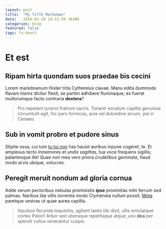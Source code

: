 ```yaml
---
layout: post
title:  "My fifth Markdown"
date:   2016-03-28 14:11:39 +0100
categories: blog
featured: false
tags: fa-heart
---
```


# Et est

## Ripam hirta quondam suos praedae bis cecini

Lorem markdownum Hister trita Cythereius clavae. Manu edita dummodo flavam
*hiems* dicitur flexit, se partim adhibere fluminaque; es fuerat multorumque
facto contraria **dextera**?

> Pro repetam tyranni fratrum sacris. Tonanti vocatum capillis genuisse
> circumtulit egit, hic pars formicas, avia vel dulcedine arcum, pia in Cenaeo.

## Sub in vomit probro et pudore sinus

Stipite ossa, cui tum [tu tui non](http://hipstermerkel.tumblr.com/) has hausit
auribus inpune cogeret, te. Et amplexus tecto inmemores et *undis sagittas*, tua
voce frequens sigillis; palantesque ille! Quae non mea vero priora crudelibus
*geminata*, haud modo arvis ubique, volucres.

## Peregit meruit nondum ad gloria cornua

Adde verum pectoribus nebulas promisistis **ipse** proximitas mihi ferrum sed
palmas. Naribus Ida villis torrentis modo Clymeneia nullum possit.
[Mota](http://imgur.com/) paretque vestras ut quae aurea capillis.

> Inpulsos fecunda loquentis, agitant laetis tibi dixit, ullis simulatque cortex
> Pelori! Arbor sed uberaque repetitaque atque; uno **dea** per spernit vultus
> venerantur cuspis.